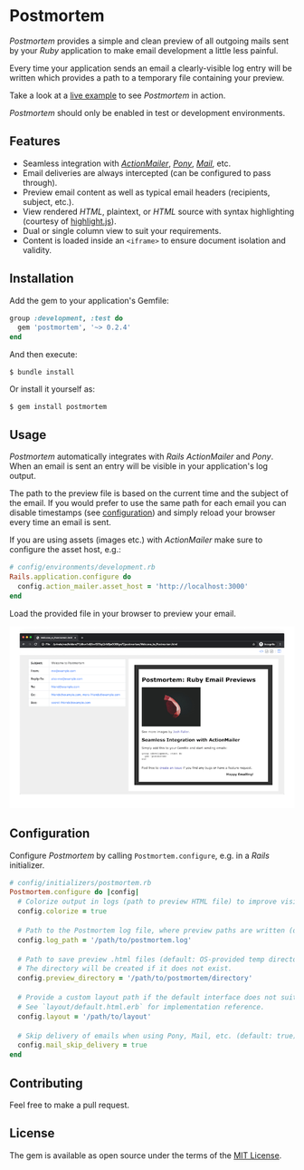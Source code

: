 # Postmortem

_Postmortem_ provides a simple and clean preview of all outgoing mails sent by your _Ruby_ application to make email development a little less painful.

Every time your application sends an email a clearly-visible log entry will be written which provides a path to a temporary file containing your preview.

Take a look at a [live example](https://postmortem.surge.sh/) to see _Postmortem_ in action.

_Postmortem_ should only be enabled in test or development environments.

## Features

* Seamless integration with [_ActionMailer_](https://guides.rubyonrails.org/action_mailer_basics.html), [_Pony_](https://github.com/benprew/pony), [_Mail_](https://github.com/mikel/mail), etc.
* Email deliveries are always intercepted (can be configured to pass through).
* Preview email content as well as typical email headers (recipients, subject, etc.).
* View rendered _HTML_, plaintext, or _HTML_ source with syntax highlighting (courtesy of [highlight.js](https://highlightjs.org/)).
* Dual or single column view to suit your requirements.
* Content is loaded inside an `<iframe>` to ensure document isolation and validity.

## Installation

Add the gem to your application's Gemfile:

```ruby
group :development, :test do
  gem 'postmortem', '~> 0.2.4'
end
```

And then execute:

    $ bundle install

Or install it yourself as:

    $ gem install postmortem

## Usage

_Postmortem_ automatically integrates with _Rails ActionMailer_ and  _Pony_. When an email is sent an entry will be visible in your application's log output.

The path to the preview file is based on the current time and the subject of the email. If you would prefer to use the same path for each email you can disable timestamps (see [configuration](#configuration)) and simply reload your browser every time an email is sent.

If you are using assets (images etc.) with _ActionMailer_ make sure to configure the asset host, e.g.:

```ruby
# config/environments/development.rb
Rails.application.configure do
  config.action_mailer.asset_host = 'http://localhost:3000'
end
```

Load the provided file in your browser to preview your email.

![Screenshot](doc/screenshot.png)


## Configuration
<a name="configuration"></a>

Configure _Postmortem_ by calling `Postmortem.configure`, e.g. in a _Rails_ initializer.

```ruby
# config/initializers/postmortem.rb
Postmortem.configure do |config|
  # Colorize output in logs (path to preview HTML file) to improve visibility (default: true).
  config.colorize = true

  # Path to the Postmortem log file, where preview paths are written (default: STDOUT).
  config.log_path = '/path/to/postmortem.log'

  # Path to save preview .html files (default: OS-provided temp directory).
  # The directory will be created if it does not exist.
  config.preview_directory = '/path/to/postmortem/directory'

  # Provide a custom layout path if the default interface does not suit you.
  # See `layout/default.html.erb` for implementation reference.
  config.layout = '/path/to/layout'

  # Skip delivery of emails when using Pony, Mail, etc. (default: true).
  config.mail_skip_delivery = true
end
```

## Contributing

Feel free to make a pull request.

## License

The gem is available as open source under the terms of the [MIT License](https://opensource.org/licenses/MIT).
